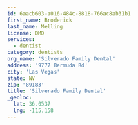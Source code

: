 ```yaml
---
id: 6aacb603-a016-484c-8818-766ac8ab31b1
first_name: Broderick
last_name: Melling
license: DMD
services:
  - dentist
category: dentists
org_name: 'Silverado Family Dental'
address: '9777 Bermuda Rd'
city: 'Las Vegas'
state: NV
zip: '89183'
title: 'Silverado Family Dental'
_geoloc:
  lat: 36.0537
  lng: -115.158
---
```

